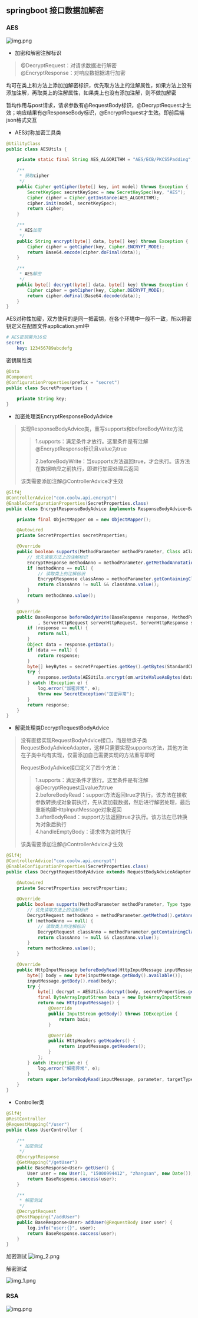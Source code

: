 ##  springboot 接口数据加解密

### AES
![img.png](aes.png)

- 加密和解密注解标识
> @DecryptRequest：对请求数据进行解密  
> @EncryptResponse：对响应数据据进行加密

均可在类上和方法上添加加解密标识，优先取方法上的注解属性，如果方法上没有添加注解，再取类上的注解属性，如果类上也没有添加注解，则不做加解密

暂均作用与post请求，请求参数有@RequestBody标识，@DecryptRequest才生效；响应结果有@ResponseBody标识，@EncryptRequest才生效。即前后端json格式交互


- AES对称加密工具类
```java
@UtilityClass
public class AESUtils {

    private static final String AES_ALGORITHM = "AES/ECB/PKCS5Padding";

    /**
     * 获取cipher
     */
    public Cipher getCipher(byte[] key, int model) throws Exception {
        SecretKeySpec secretKeySpec = new SecretKeySpec(key, "AES");
        Cipher cipher = Cipher.getInstance(AES_ALGORITHM);
        cipher.init(model, secretKeySpec);
        return cipher;
    }

    /**
     * AES加密
     */
    public String encrypt(byte[] data, byte[] key) throws Exception {
        Cipher cipher = getCipher(key, Cipher.ENCRYPT_MODE);
        return Base64.encode(cipher.doFinal(data));
    }

    /**
     * AES解密
     */
    public byte[] decrypt(byte[] data, byte[] key) throws Exception {
        Cipher cipher = getCipher(key, Cipher.DECRYPT_MODE);
        return cipher.doFinal(Base64.decode(data)); 
    }
}
```
AES对称性加密，双方使用的是同一把密钥，在各个环境中一般不一致，所以将密钥定义在配置文件application.yml中
```yml
# AES密钥需为16位
secret:
    key: 123456789abcdefg
```
密钥属性类
```java
@Data
@Component
@ConfigurationProperties(prefix = "secret")
public class SecretProperties {
    
    private String key;
}
```

- 加密处理类EncryptResponseBodyAdvice
> 实现ResponseBodyAdvice类，重写supports和beforeBodyWrite方法
> > 1.supports：满足条件才放行。这里条件是有注解@EncryptResponse标识且value为true
> >
> > 2.beforeBodyWrite：当supports方法返回true，才会执行。该方法在数据响应之前执行，即进行加密处理后返回
> 
> 该类需要添加注解@ControllerAdvice才生效

```java
@Slf4j
@ControllerAdvice("com.coolw.api.encrypt")
@EnableConfigurationProperties(SecretProperties.class)
public class EncryptResponseBodyAdvice implements ResponseBodyAdvice<BaseResponse> {

    private final ObjectMapper om = new ObjectMapper();

    @Autowired
    private SecretProperties secretProperties;

    @Override
    public boolean supports(MethodParameter methodParameter, Class aClass) {
        // 优先读取方法上的注解标识
        EncryptResponse methodAnno = methodParameter.getMethodAnnotation(EncryptResponse.class);
        if (methodAnno == null) {
            // 读取类上的注解标识
            EncryptResponse classAnno = methodParameter.getContainingClass().getAnnotation(EncryptResponse.class);
            return classAnno != null && classAnno.value();
        }
        return methodAnno.value();
    }

    @Override
    public BaseResponse beforeBodyWrite(BaseResponse response, MethodParameter methodParameter, MediaType mediaType, Class aClass
            , ServerHttpRequest serverHttpRequest, ServerHttpResponse serverHttpResponse) {
        if (response == null) {
            return null;
        }
        Object data = response.getData();
        if (data == null) {
            return response;
        }
        byte[] keyBytes = secretProperties.getKey().getBytes(StandardCharsets.UTF_8);
        try {
            response.setData(AESUtils.encrypt(om.writeValueAsBytes(data), keyBytes));
        } catch (Exception e) {
            log.error("加密异常", e);
            throw new SecretException("加密异常");
        }
        return response;
    }
}
```

- 解密处理类DecryptRequestBodyAdvice
> 没有直接实现RequestBodyAdvice接口，而是继承子类RequestBodyAdviceAdapter，这样只需要实现supports方法，其他方法在子类中均有实现，仅需添加自己需要实现的方法重写即可
> 
> RequestBodyAdvice接口定义了四个方法：
> > 1.supports：满足条件才放行。这里条件是有注解@DecryptRequest且value为true  
> > 2.beforeBodyRead：support方法返回true才执行。该方法在接收参数转换成对象前执行，先从流加载数据，然后进行解密处理，最后重新构建HttpInputMessage对象返回  
> > 3.afterBodyRead：support方法返回true才执行。该方法在已转换为对象后执行   
> > 4.handleEmptyBody：请求体为空时执行
> 
> 该类需要添加注解@ControllerAdvice才生效


```java
@Slf4j
@ControllerAdvice("com.coolw.api.encrypt")
@EnableConfigurationProperties(SecretProperties.class)
public class DecryptRequestBodyAdvice extends RequestBodyAdviceAdapter {

    @Autowired
    private SecretProperties secretProperties;
    
    @Override
    public boolean supports(MethodParameter methodParameter, Type type, Class<? extends HttpMessageConverter<?>> aClass) {
        // 优先读取方法上的注解标识
        DecryptRequest methodAnno = methodParameter.getMethod().getAnnotation(DecryptRequest.class);
        if (methodAnno == null) {
            // 读取类上的注解标识
            DecryptRequest classAnno = methodParameter.getContainingClass().getAnnotation(DecryptRequest.class);
            return classAnno != null && classAnno.value();
        }
        return methodAnno.value();
    }

    @Override
    public HttpInputMessage beforeBodyRead(HttpInputMessage inputMessage, MethodParameter parameter, Type targetType, Class<? extends HttpMessageConverter<?>> converterType) throws IOException {
        byte[] body = new byte[inputMessage.getBody().available()];
        inputMessage.getBody().read(body);
        try {
            byte[] decrypt = AESUtils.decrypt(body, secretProperties.getKey().getBytes(StandardCharsets.UTF_8));
            final ByteArrayInputStream bais = new ByteArrayInputStream(decrypt);
            return new HttpInputMessage() {
                @Override
                public InputStream getBody() throws IOException {
                    return bais;
                }

                @Override
                public HttpHeaders getHeaders() {
                    return inputMessage.getHeaders();
                }
            };
        } catch (Exception e) {
            log.error("解密异常", e);
        }
        return super.beforeBodyRead(inputMessage, parameter, targetType, converterType);
    }
}
```

- Controller类
```java
@Slf4j
@RestController
@RequestMapping("/user")
public class UserController {

    /**
     * 加密测试
     */
    @EncryptResponse
    @GetMapping("/getUser")
    public BaseResponse<User> getUser() {
        User user = new User(1, "15000994412", "zhangsan", new Date());
        return BaseResponse.success(user);
    }

    /**
     * 解密测试
     */
    @DecryptRequest
    @PostMapping("/addUser")
    public BaseResponse<User> addUser(@RequestBody User user) {
        log.info("user:{}", user);
        return BaseResponse.success(user);
    }
}
```

加密测试
![img_2.png](test2.png)

解密测试

![img_1.png](test1.png)

### RSA
![img.png](rsa.png)